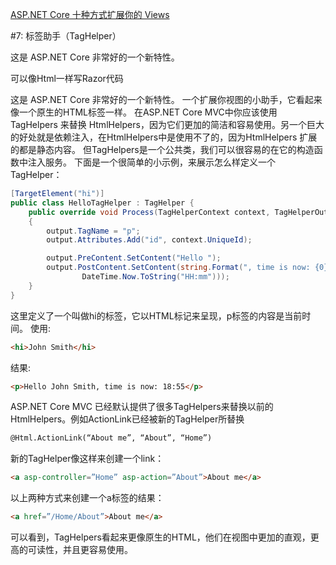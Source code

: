 ﻿[ASP.NET Core 十种方式扩展你的 Views](http://mp.weixin.qq.com/s?__biz=MzAwNTMxMzg1MA==&mid=2654067764&idx=2&sn=5fdfe60c4fac4f9702bca722098d809c&scene=4#wechat_redirect)


#7: 标签助手（TagHelper）

这是 ASP.NET Core 非常好的一个新特性。

可以像Html一样写Razor代码

这是 ASP.NET Core 非常好的一个新特性。
一个扩展你视图的小助手，它看起来像一个原生的HTML标签一样。 在ASP.NET Core MVC中你应该使用 TagHelpers 来替换 HtmlHelpers，因为它们更加的简洁和容易使用。另一个巨大的好处就是依赖注入，在HtmlHelpers中是使用不了的，因为HtmlHelpers 扩展的都是静态内容。 但TagHelpers是一个公共类，我们可以很容易的在它的构造函数中注入服务。
下面是一个很简单的小示例，来展示怎么样定义一个TagHelper：

```C#
[TargetElement("hi")] 
public class HelloTagHelper : TagHelper { 
    public override void Process(TagHelperContext context, TagHelperOutput output) 
    { 
        output.TagName = "p"; 
        output.Attributes.Add("id", context.UniqueId); 

        output.PreContent.SetContent("Hello "); 
        output.PostContent.SetContent(string.Format(", time is now: {0}",  
                DateTime.Now.ToString("HH:mm"))); 
    } 
}
```

这里定义了一个叫做hi的标签，它以HTML标记来呈现，p标签的内容是当前时间。
使用:

```html
<hi>John Smith</hi>
```

结果:

```html
<p>Hello John Smith, time is now: 18:55</p>
```

ASP.NET Core MVC 已经默认提供了很多TagHelpers来替换以前的HtmlHelpers。例如ActionLink已经被新的TagHelper所替换

```html
@Html.ActionLink(“About me”, “About”, “Home”)
```

新的TagHelper像这样来创建一个link：

```html
<a asp-controller=”Home” asp-action=”About”>About me</a>
```

以上两种方式来创建一个a标签的结果：

```html
<a href=”/Home/About”>About me</a>
```

可以看到，TagHelpers看起来更像原生的HTML，他们在视图中更加的直观，更高的可读性，并且更容易使用。
